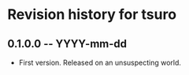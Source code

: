 # Revision history for tsuro

## 0.1.0.0 -- YYYY-mm-dd

* First version. Released on an unsuspecting world.

